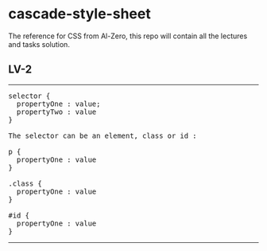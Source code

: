 # cascade-style-sheet
The reference for CSS from Al-Zero, this repo will contain all the lectures and tasks solution.

## LV-2 


---

<pre>
selector {
  propertyOne : value;
  propertyTwo : value
}

The selector can be an element, class or id :

p {
  propertyOne : value
}

.class {
  propertyOne : value
}

#id {
  propertyOne : value
}
</pre>
---